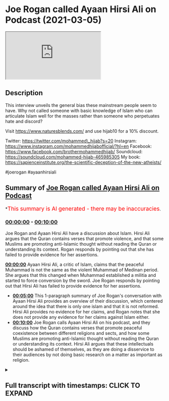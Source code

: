# Joe Rogan called Ayaan Hirsi Ali on Podcast (2021-03-05)

<iframe loading='lazy' src='https://www.youtube.com/embed/4mPc7M3sPPU'></iframe>

## Description

This interview unveils the general bias these mainstream people seem to have. Why not called someone with basic knowledge of Islam who can articulate Islam well for the masses rather than someone who perpetuates hate and discord?

Visit https://www.naturesblends.com/ and use hijab10 for a 10% discount.

Twitter: https://twitter.com/mohammed\_hijab?s=20
Instagram: https://www.instagram.com/mohammedhijabofficial/?hl=en
Facebook: https://www.facebook.com/brothermohammedhijab/
Soundcloud: https://soundcloud.com/mohammed-hijab-465985305
My book: https://sapienceinstitute.org/the-scientific-deception-of-the-new-atheists/

\#joerogan #ayaanhirsiali

## Summary of [Joe Rogan called Ayaan Hirsi Ali on Podcast](https://www.youtube.com/watch?v=4mPc7M3sPPU)

\*<span style="color:red; font-size:125%">This summary is AI generated - there may be inaccuracies</span>.

### [00:00:00](https://www.youtube.com/watch?v=4mPc7M3sPPU\&t=0) - [00:10:00](https://www.youtube.com/watch?v=4mPc7M3sPPU\&t=600)

Joe Rogan and Ayaan Hirsi Ali have a discussion about Islam. Hirsi Ali argues that the Quran contains verses that promote violence, and that some Muslims are promoting anti-Islamic thought without reading the Quran or understanding its context. Rogan responds by pointing out that she has failed to provide evidence for her assertions.

**[00:00:00](https://www.youtube.com/watch?v=4mPc7M3sPPU\&t=0)** Ayaan Hirsi Ali, a critic of Islam, claims that the peaceful Muhammad is not the same as the violent Muhammad of Medinan period. She argues that this changed when Muhammad established a militia and started to force conversion by the sword. Joe Rogan responds by pointing out that Hirsi Ali has failed to provide evidence for her assertions.

*   **[00:05:00](https://www.youtube.com/watch?v=4mPc7M3sPPU\&t=300)** This 1-paragraph summary of Joe Rogan's conversation with Ayaan Hirsi Ali provides an overview of their discussion, which centered around the idea that there is only one islam and that it is not reformed. Hirsi Ali provides no evidence for her claims, and Rogan notes that she does not provide any evidence for her claims against Islam either.
*   **[00:10:00](https://www.youtube.com/watch?v=4mPc7M3sPPU\&t=600)** Joe Rogan calls Ayaan Hirsi Ali on his podcast, and they discuss how the Quran contains verses that promote peaceful coexistence between different religions and sects, and how some Muslims are promoting anti-Islamic thought without reading the Quran or understanding its context. Hirsi Ali argues that these intellectuals should be ashamed of themselves, as they are doing a disservice to their audiences by not doing basic research on a matter as important as religion.

<details><summary><h2>Full transcript with timestamps: CLICK TO EXPAND</h2></summary>

[0:00:00](https://youtu.be/4mPc7M3sPPU?t=0) \[Music]\
[0:00:05](https://youtu.be/4mPc7M3sPPU?t=5) is the hijab 10\
[0:00:07](https://youtu.be/4mPc7M3sPPU?t=7) discount code for 10 percent discount on\
[0:00:09](https://youtu.be/4mPc7M3sPPU?t=9) a wide range of products including\
[0:00:11](https://youtu.be/4mPc7M3sPPU?t=11) premium ethiopian black seed products\
[0:00:13](https://youtu.be/4mPc7M3sPPU?t=13) assalamualaikum warahmatullahi\
[0:00:16](https://youtu.be/4mPc7M3sPPU?t=16) i recently watched a podcast between joe\
[0:00:19](https://youtu.be/4mPc7M3sPPU?t=19) rogan and iron hersey ali\
[0:00:21](https://youtu.be/4mPc7M3sPPU?t=21) she recently also had a podcast with\
[0:00:23](https://youtu.be/4mPc7M3sPPU?t=23) jordan peterson which i responded to\
[0:00:26](https://youtu.be/4mPc7M3sPPU?t=26) in a decisive refutation a cut-throat\
[0:00:28](https://youtu.be/4mPc7M3sPPU?t=28) refutation\
[0:00:29](https://youtu.be/4mPc7M3sPPU?t=29) that you can see in the description box\
[0:00:33](https://youtu.be/4mPc7M3sPPU?t=33) now i don't want to speak in a\
[0:00:35](https://youtu.be/4mPc7M3sPPU?t=35) sesquipedaly and liquacious way\
[0:00:37](https://youtu.be/4mPc7M3sPPU?t=37) i want to be straight to the point and\
[0:00:39](https://youtu.be/4mPc7M3sPPU?t=39) say what i thought was fundamentally\
[0:00:41](https://youtu.be/4mPc7M3sPPU?t=41) flawed with this particular\
[0:00:43](https://youtu.be/4mPc7M3sPPU?t=43) podcast that took place between hersey\
[0:00:46](https://youtu.be/4mPc7M3sPPU?t=46) ali\
[0:00:46](https://youtu.be/4mPc7M3sPPU?t=46) and joel rogan now they spoke about many\
[0:00:50](https://youtu.be/4mPc7M3sPPU?t=50) things and i could spend\
[0:00:51](https://youtu.be/4mPc7M3sPPU?t=51) a good 15 20 or 30 minutes telling you\
[0:00:54](https://youtu.be/4mPc7M3sPPU?t=54) on\
[0:00:54](https://youtu.be/4mPc7M3sPPU?t=54) each occasion where she went wrong and\
[0:00:56](https://youtu.be/4mPc7M3sPPU?t=56) spoke untruths\
[0:00:58](https://youtu.be/4mPc7M3sPPU?t=58) but i'm just going to focus on one thing\
[0:01:00](https://youtu.be/4mPc7M3sPPU?t=60) which is so egregiously a historical\
[0:01:02](https://youtu.be/4mPc7M3sPPU?t=62) that it requires a refutation with\
[0:01:06](https://youtu.be/4mPc7M3sPPU?t=66) the source sources and evidences sexual\
[0:01:08](https://youtu.be/4mPc7M3sPPU?t=68) evidences to prove my point\
[0:01:11](https://youtu.be/4mPc7M3sPPU?t=71) the main argument that she was making\
[0:01:12](https://youtu.be/4mPc7M3sPPU?t=72) was when the prophet became a prophet in\
[0:01:14](https://youtu.be/4mPc7M3sPPU?t=74) her eyes\
[0:01:16](https://youtu.be/4mPc7M3sPPU?t=76) claimed that he was a prophet there were\
[0:01:17](https://youtu.be/4mPc7M3sPPU?t=77) two periods which are well known\
[0:01:19](https://youtu.be/4mPc7M3sPPU?t=79) in the seerah literature and the\
[0:01:21](https://youtu.be/4mPc7M3sPPU?t=81) biography literature as the meccan\
[0:01:23](https://youtu.be/4mPc7M3sPPU?t=83) period and the medinan period\
[0:01:25](https://youtu.be/4mPc7M3sPPU?t=85) the meccan period was a period of time\
[0:01:28](https://youtu.be/4mPc7M3sPPU?t=88) where the prophet and his companions\
[0:01:29](https://youtu.be/4mPc7M3sPPU?t=89) were being boycott\
[0:01:31](https://youtu.be/4mPc7M3sPPU?t=91) boycotted and tortured and you know\
[0:01:33](https://youtu.be/4mPc7M3sPPU?t=93) obviously the\
[0:01:34](https://youtu.be/4mPc7M3sPPU?t=94) the muslims were on the back foot if you\
[0:01:36](https://youtu.be/4mPc7M3sPPU?t=96) want to call it that and being oppressed\
[0:01:38](https://youtu.be/4mPc7M3sPPU?t=98) as minorities\
[0:01:39](https://youtu.be/4mPc7M3sPPU?t=99) so she said this is the version of islam\
[0:01:42](https://youtu.be/4mPc7M3sPPU?t=102) which is not basically terroristic she\
[0:01:44](https://youtu.be/4mPc7M3sPPU?t=104) didn't use those words but\
[0:01:45](https://youtu.be/4mPc7M3sPPU?t=105) that's what she intended because\
[0:01:47](https://youtu.be/4mPc7M3sPPU?t=107) throughout the podcast she was talking\
[0:01:48](https://youtu.be/4mPc7M3sPPU?t=108) about the link between isis and islam\
[0:01:51](https://youtu.be/4mPc7M3sPPU?t=111) and then the prophet went to medina\
[0:01:54](https://youtu.be/4mPc7M3sPPU?t=114) and according to her this is when the\
[0:01:56](https://youtu.be/4mPc7M3sPPU?t=116) violence started to erupt and when\
[0:01:59](https://youtu.be/4mPc7M3sPPU?t=119) islam became a violent religion and the\
[0:02:01](https://youtu.be/4mPc7M3sPPU?t=121) prophet became a violent man\
[0:02:03](https://youtu.be/4mPc7M3sPPU?t=123) now what is it that was so egregious\
[0:02:06](https://youtu.be/4mPc7M3sPPU?t=126) about her\
[0:02:07](https://youtu.be/4mPc7M3sPPU?t=127) categorization compartmentalization\
[0:02:11](https://youtu.be/4mPc7M3sPPU?t=131) and her dichotomous understanding of the\
[0:02:13](https://youtu.be/4mPc7M3sPPU?t=133) seerah literature\
[0:02:15](https://youtu.be/4mPc7M3sPPU?t=135) she went on to say i'll tell you she\
[0:02:17](https://youtu.be/4mPc7M3sPPU?t=137) went on to say\
[0:02:19](https://youtu.be/4mPc7M3sPPU?t=139) that the basically basic posture of the\
[0:02:22](https://youtu.be/4mPc7M3sPPU?t=142) muslim people at that time was to force\
[0:02:24](https://youtu.be/4mPc7M3sPPU?t=144) conversion by the sword\
[0:02:26](https://youtu.be/4mPc7M3sPPU?t=146) either you become muslim or were going\
[0:02:28](https://youtu.be/4mPc7M3sPPU?t=148) to kill you and she said this in many\
[0:02:30](https://youtu.be/4mPc7M3sPPU?t=150) different\
[0:02:30](https://youtu.be/4mPc7M3sPPU?t=150) interviews which i've already refuted\
[0:02:33](https://youtu.be/4mPc7M3sPPU?t=153) but i thought\
[0:02:34](https://youtu.be/4mPc7M3sPPU?t=154) i would give this particular contention\
[0:02:37](https://youtu.be/4mPc7M3sPPU?t=157) it's due before i do so let's see what\
[0:02:39](https://youtu.be/4mPc7M3sPPU?t=159) she has to say\
[0:02:40](https://youtu.be/4mPc7M3sPPU?t=160) and see how joe rogan responds the islam\
[0:02:43](https://youtu.be/4mPc7M3sPPU?t=163) that was founded by the prophet muhammad\
[0:02:45](https://youtu.be/4mPc7M3sPPU?t=165) but then the prophet muhammad had two\
[0:02:48](https://youtu.be/4mPc7M3sPPU?t=168) careers one in mecca and one in medina\
[0:02:51](https://youtu.be/4mPc7M3sPPU?t=171) when he first established the religion\
[0:02:53](https://youtu.be/4mPc7M3sPPU?t=173) in mecca he went\
[0:02:54](https://youtu.be/4mPc7M3sPPU?t=174) around the city asking people to give up\
[0:02:57](https://youtu.be/4mPc7M3sPPU?t=177) their gods and come to his one god\
[0:02:59](https://youtu.be/4mPc7M3sPPU?t=179) and he did it by asking he did it by\
[0:03:02](https://youtu.be/4mPc7M3sPPU?t=182) persuading\
[0:03:03](https://youtu.be/4mPc7M3sPPU?t=183) talking to people and preaching charity\
[0:03:06](https://youtu.be/4mPc7M3sPPU?t=186) and goodness\
[0:03:07](https://youtu.be/4mPc7M3sPPU?t=187) and then 10 years later he moves to\
[0:03:10](https://youtu.be/4mPc7M3sPPU?t=190) medina\
[0:03:12](https://youtu.be/4mPc7M3sPPU?t=192) and he established he establishes a\
[0:03:14](https://youtu.be/4mPc7M3sPPU?t=194) militia\
[0:03:16](https://youtu.be/4mPc7M3sPPU?t=196) and then things change he starts to give\
[0:03:19](https://youtu.be/4mPc7M3sPPU?t=199) people a choice\
[0:03:21](https://youtu.be/4mPc7M3sPPU?t=201) you either come to my one god and you\
[0:03:23](https://youtu.be/4mPc7M3sPPU?t=203) give up your god\
[0:03:24](https://youtu.be/4mPc7M3sPPU?t=204) or you die by the sword and any time\
[0:03:28](https://youtu.be/4mPc7M3sPPU?t=208) from medina\
[0:03:29](https://youtu.be/4mPc7M3sPPU?t=209) the religion becomes incredibly\
[0:03:32](https://youtu.be/4mPc7M3sPPU?t=212) successful\
[0:03:33](https://youtu.be/4mPc7M3sPPU?t=213) and he goes beyond arabia into the rest\
[0:03:36](https://youtu.be/4mPc7M3sPPU?t=216) of the world\
[0:03:37](https://youtu.be/4mPc7M3sPPU?t=217) and so if you're a muslim in the 21st\
[0:03:40](https://youtu.be/4mPc7M3sPPU?t=220) century\
[0:03:40](https://youtu.be/4mPc7M3sPPU?t=220) and there are 1.6 billion muslims in the\
[0:03:44](https://youtu.be/4mPc7M3sPPU?t=224) world\
[0:03:45](https://youtu.be/4mPc7M3sPPU?t=225) if you're a muslim and you say i'm a\
[0:03:47](https://youtu.be/4mPc7M3sPPU?t=227) peace loving muslim\
[0:03:48](https://youtu.be/4mPc7M3sPPU?t=228) i don't want to impose my religion on\
[0:03:50](https://youtu.be/4mPc7M3sPPU?t=230) anyone else you're invoking muhammad in\
[0:03:53](https://youtu.be/4mPc7M3sPPU?t=233) medina\
[0:03:55](https://youtu.be/4mPc7M3sPPU?t=235) if you say well i think\
[0:03:58](https://youtu.be/4mPc7M3sPPU?t=238) jihad means that we must take our\
[0:04:01](https://youtu.be/4mPc7M3sPPU?t=241) religion seriously and convert other\
[0:04:03](https://youtu.be/4mPc7M3sPPU?t=243) people\
[0:04:05](https://youtu.be/4mPc7M3sPPU?t=245) and if they refuse to convert then we'll\
[0:04:07](https://youtu.be/4mPc7M3sPPU?t=247) use violence\
[0:04:08](https://youtu.be/4mPc7M3sPPU?t=248) then you're invoking muhammad in medina\
[0:04:12](https://youtu.be/4mPc7M3sPPU?t=252) you said medina twice you said medina\
[0:04:14](https://youtu.be/4mPc7M3sPPU?t=254) the first time as well\
[0:04:16](https://youtu.be/4mPc7M3sPPU?t=256) okay i'm sorry the fir the peaceful\
[0:04:18](https://youtu.be/4mPc7M3sPPU?t=258) muhammad is not medina\
[0:04:19](https://youtu.be/4mPc7M3sPPU?t=259) it is the peaceful muhammad is mecca\
[0:04:22](https://youtu.be/4mPc7M3sPPU?t=262) so mecca is where he first came out and\
[0:04:25](https://youtu.be/4mPc7M3sPPU?t=265) so if he says\
[0:04:27](https://youtu.be/4mPc7M3sPPU?t=267) if if a muslim today says unto you your\
[0:04:30](https://youtu.be/4mPc7M3sPPU?t=270) religion unto me mine i'm tolerant all\
[0:04:32](https://youtu.be/4mPc7M3sPPU?t=272) of that you are invoking\
[0:04:34](https://youtu.be/4mPc7M3sPPU?t=274) mecca if you're invoking jihad\
[0:04:39](https://youtu.be/4mPc7M3sPPU?t=279) you know the islamic state of iraq and\
[0:04:42](https://youtu.be/4mPc7M3sPPU?t=282) syria\
[0:04:43](https://youtu.be/4mPc7M3sPPU?t=283) isis al-qaeda and some who are\
[0:04:46](https://youtu.be/4mPc7M3sPPU?t=286) sometimes violent but not all the time\
[0:04:49](https://youtu.be/4mPc7M3sPPU?t=289) the muslim brotherhood and other\
[0:04:50](https://youtu.be/4mPc7M3sPPU?t=290) organizations and movements\
[0:04:52](https://youtu.be/4mPc7M3sPPU?t=292) they're invoking muhammad in medina\
[0:04:55](https://youtu.be/4mPc7M3sPPU?t=295) because in medina muhammad made it very\
[0:04:58](https://youtu.be/4mPc7M3sPPU?t=298) clear\
[0:04:59](https://youtu.be/4mPc7M3sPPU?t=299) you spread the religion by word of mouth\
[0:05:03](https://youtu.be/4mPc7M3sPPU?t=303) by example but also\
[0:05:07](https://youtu.be/4mPc7M3sPPU?t=307) by the sword by violence that's medina\
[0:05:10](https://youtu.be/4mPc7M3sPPU?t=310) islam so i think it would be more\
[0:05:12](https://youtu.be/4mPc7M3sPPU?t=312) accurate to say\
[0:05:14](https://youtu.be/4mPc7M3sPPU?t=314) there's just one islam at this point\
[0:05:17](https://youtu.be/4mPc7M3sPPU?t=317) that's unreformed\
[0:05:18](https://youtu.be/4mPc7M3sPPU?t=318) now joe rogan doesn't know anything\
[0:05:20](https://youtu.be/4mPc7M3sPPU?t=320) about islam and\
[0:05:21](https://youtu.be/4mPc7M3sPPU?t=321) just like jordan peterson and many of\
[0:05:23](https://youtu.be/4mPc7M3sPPU?t=323) those individuals they have\
[0:05:25](https://youtu.be/4mPc7M3sPPU?t=325) not spoken to anybody who has trained in\
[0:05:27](https://youtu.be/4mPc7M3sPPU?t=327) the islamic sciences\
[0:05:28](https://youtu.be/4mPc7M3sPPU?t=328) and so they have not educated themselves\
[0:05:30](https://youtu.be/4mPc7M3sPPU?t=330) or even cared to educate themselves\
[0:05:32](https://youtu.be/4mPc7M3sPPU?t=332) about islam as a world religion followed\
[0:05:34](https://youtu.be/4mPc7M3sPPU?t=334) by almost\
[0:05:36](https://youtu.be/4mPc7M3sPPU?t=336) a third of the world's population and so\
[0:05:38](https://youtu.be/4mPc7M3sPPU?t=338) he's nodding along\
[0:05:39](https://youtu.be/4mPc7M3sPPU?t=339) and kind of just taking whatever she has\
[0:05:41](https://youtu.be/4mPc7M3sPPU?t=341) to say on face value as if\
[0:05:43](https://youtu.be/4mPc7M3sPPU?t=343) this ultracrypterian individual isn't\
[0:05:45](https://youtu.be/4mPc7M3sPPU?t=345) some kind of trained\
[0:05:46](https://youtu.be/4mPc7M3sPPU?t=346) theological expert which she is not\
[0:05:49](https://youtu.be/4mPc7M3sPPU?t=349) she does not provide and this is very\
[0:05:51](https://youtu.be/4mPc7M3sPPU?t=351) important as as with her social\
[0:05:54](https://youtu.be/4mPc7M3sPPU?t=354) um kind of science sociological\
[0:05:57](https://youtu.be/4mPc7M3sPPU?t=357) investigations she provides no evidence\
[0:06:00](https://youtu.be/4mPc7M3sPPU?t=360) for any of her claims\
[0:06:02](https://youtu.be/4mPc7M3sPPU?t=362) and this should have been a red flag for\
[0:06:03](https://youtu.be/4mPc7M3sPPU?t=363) joe rogan what's the evidence that\
[0:06:06](https://youtu.be/4mPc7M3sPPU?t=366) there's been this transition and that\
[0:06:08](https://youtu.be/4mPc7M3sPPU?t=368) there's this forced conversion narrative\
[0:06:10](https://youtu.be/4mPc7M3sPPU?t=370) but he didn't do any of that he just\
[0:06:11](https://youtu.be/4mPc7M3sPPU?t=371) took everything which he said on face\
[0:06:12](https://youtu.be/4mPc7M3sPPU?t=372) value\
[0:06:14](https://youtu.be/4mPc7M3sPPU?t=374) what is the evidence against it you may\
[0:06:16](https://youtu.be/4mPc7M3sPPU?t=376) ask well this is the evidence against it\
[0:06:18](https://youtu.be/4mPc7M3sPPU?t=378) it goes to chapter 2 verse 256 of the\
[0:06:21](https://youtu.be/4mPc7M3sPPU?t=381) quran\
[0:06:21](https://youtu.be/4mPc7M3sPPU?t=381) it says there is no compulsion in\
[0:06:25](https://youtu.be/4mPc7M3sPPU?t=385) religion\
[0:06:28](https://youtu.be/4mPc7M3sPPU?t=388) that falsehood has been made clear from\
[0:06:30](https://youtu.be/4mPc7M3sPPU?t=390) true truth has been made clear from\
[0:06:31](https://youtu.be/4mPc7M3sPPU?t=391) falsehood\
[0:06:32](https://youtu.be/4mPc7M3sPPU?t=392) for me\
[0:06:43](https://youtu.be/4mPc7M3sPPU?t=403) then they have held on to the correct\
[0:06:45](https://youtu.be/4mPc7M3sPPU?t=405) type of anchorage\
[0:06:48](https://youtu.be/4mPc7M3sPPU?t=408) which cannot be undone this is the verse\
[0:06:52](https://youtu.be/4mPc7M3sPPU?t=412) which is undoubtedly unequivocally and\
[0:06:56](https://youtu.be/4mPc7M3sPPU?t=416) unambiguously\
[0:06:58](https://youtu.be/4mPc7M3sPPU?t=418) telling us as muslims that we cannot\
[0:07:01](https://youtu.be/4mPc7M3sPPU?t=421) force people to become muslim if they\
[0:07:03](https://youtu.be/4mPc7M3sPPU?t=423) don't want to become muslim\
[0:07:04](https://youtu.be/4mPc7M3sPPU?t=424) and that this is not our effort our\
[0:07:06](https://youtu.be/4mPc7M3sPPU?t=426) objective\
[0:07:08](https://youtu.be/4mPc7M3sPPU?t=428) or our standard or our morality\
[0:07:12](https://youtu.be/4mPc7M3sPPU?t=432) this verse is a general verse\
[0:07:15](https://youtu.be/4mPc7M3sPPU?t=435) and i may add revealed in medina not in\
[0:07:19](https://youtu.be/4mPc7M3sPPU?t=439) mecca\
[0:07:20](https://youtu.be/4mPc7M3sPPU?t=440) which goes completely counter narrative\
[0:07:22](https://youtu.be/4mPc7M3sPPU?t=442) to what this individual said\
[0:07:25](https://youtu.be/4mPc7M3sPPU?t=445) and this verse was revealed at a time\
[0:07:28](https://youtu.be/4mPc7M3sPPU?t=448) where a jewish woman\
[0:07:30](https://youtu.be/4mPc7M3sPPU?t=450) swore that she would raise her child as\
[0:07:32](https://youtu.be/4mPc7M3sPPU?t=452) a jew\
[0:07:33](https://youtu.be/4mPc7M3sPPU?t=453) and people in medina probably muslims\
[0:07:37](https://youtu.be/4mPc7M3sPPU?t=457) who had the child was were worried that\
[0:07:41](https://youtu.be/4mPc7M3sPPU?t=461) these children would be born\
[0:07:43](https://youtu.be/4mPc7M3sPPU?t=463) or raised as jews whilst they were\
[0:07:45](https://youtu.be/4mPc7M3sPPU?t=465) muslims and this is narrated in the\
[0:07:47](https://youtu.be/4mPc7M3sPPU?t=467) authentic traditions of the prophet the\
[0:07:49](https://youtu.be/4mPc7M3sPPU?t=469) prophet said\
[0:07:51](https://youtu.be/4mPc7M3sPPU?t=471) he basically narrated this same\
[0:07:53](https://youtu.be/4mPc7M3sPPU?t=473) sentiment that there is no\
[0:07:54](https://youtu.be/4mPc7M3sPPU?t=474) compulsion here we can't force people\
[0:07:58](https://youtu.be/4mPc7M3sPPU?t=478) to become muslim if they don't want to\
[0:08:01](https://youtu.be/4mPc7M3sPPU?t=481) be muslim\
[0:08:02](https://youtu.be/4mPc7M3sPPU?t=482) and that is certainly not what islam\
[0:08:05](https://youtu.be/4mPc7M3sPPU?t=485) says\
[0:08:06](https://youtu.be/4mPc7M3sPPU?t=486) in medina or in mecca\
[0:08:10](https://youtu.be/4mPc7M3sPPU?t=490) moreover there is a very famous hadith\
[0:08:13](https://youtu.be/4mPc7M3sPPU?t=493) of the prophet\
[0:08:14](https://youtu.be/4mPc7M3sPPU?t=494) where the saw his sword he went to sleep\
[0:08:16](https://youtu.be/4mPc7M3sPPU?t=496) and his sword was on a tree\
[0:08:18](https://youtu.be/4mPc7M3sPPU?t=498) he woke up and a man started holding the\
[0:08:21](https://youtu.be/4mPc7M3sPPU?t=501) sword\
[0:08:22](https://youtu.be/4mPc7M3sPPU?t=502) and he was asking the prophet if he was\
[0:08:24](https://youtu.be/4mPc7M3sPPU?t=504) worried or\
[0:08:25](https://youtu.be/4mPc7M3sPPU?t=505) scared or something like that he said no\
[0:08:26](https://youtu.be/4mPc7M3sPPU?t=506) allah will protect me god will protect\
[0:08:28](https://youtu.be/4mPc7M3sPPU?t=508) me\
[0:08:29](https://youtu.be/4mPc7M3sPPU?t=509) and as he said that the guy's sword fell\
[0:08:31](https://youtu.be/4mPc7M3sPPU?t=511) off and it went into the prophet's hand\
[0:08:33](https://youtu.be/4mPc7M3sPPU?t=513) so now imagine this the prophet is\
[0:08:35](https://youtu.be/4mPc7M3sPPU?t=515) holding the sword\
[0:08:36](https://youtu.be/4mPc7M3sPPU?t=516) and the guy is there he's seen\
[0:08:39](https://youtu.be/4mPc7M3sPPU?t=519) that this miracle if you want to call it\
[0:08:42](https://youtu.be/4mPc7M3sPPU?t=522) that that the sword\
[0:08:43](https://youtu.be/4mPc7M3sPPU?t=523) transferred into the prophet's hand and\
[0:08:46](https://youtu.be/4mPc7M3sPPU?t=526) the hadith goes on to say\
[0:08:49](https://youtu.be/4mPc7M3sPPU?t=529) that the prophet asked him\
[0:08:52](https://youtu.be/4mPc7M3sPPU?t=532) accept me as the messenger etc he said\
[0:08:54](https://youtu.be/4mPc7M3sPPU?t=534) no but i'm not gonna fight you or your\
[0:08:56](https://youtu.be/4mPc7M3sPPU?t=536) people\
[0:08:57](https://youtu.be/4mPc7M3sPPU?t=537) now bear in mind bear in mind the\
[0:08:59](https://youtu.be/4mPc7M3sPPU?t=539) prophet is holding the sword\
[0:09:01](https://youtu.be/4mPc7M3sPPU?t=541) and the man is right in front of him\
[0:09:03](https://youtu.be/4mPc7M3sPPU?t=543) saying i'm not going to accept you as a\
[0:09:05](https://youtu.be/4mPc7M3sPPU?t=545) prophet\
[0:09:06](https://youtu.be/4mPc7M3sPPU?t=546) and i'm not going to be a muslim now if\
[0:09:09](https://youtu.be/4mPc7M3sPPU?t=549) the narrative was true\
[0:09:10](https://youtu.be/4mPc7M3sPPU?t=550) and this was in medina if the narrative\
[0:09:12](https://youtu.be/4mPc7M3sPPU?t=552) was true\
[0:09:13](https://youtu.be/4mPc7M3sPPU?t=553) then the prophet should have chopped his\
[0:09:15](https://youtu.be/4mPc7M3sPPU?t=555) head off and said no well if you don't\
[0:09:16](https://youtu.be/4mPc7M3sPPU?t=556) accept my way i'm going to kill you\
[0:09:18](https://youtu.be/4mPc7M3sPPU?t=558) instead he let him go and that man\
[0:09:21](https://youtu.be/4mPc7M3sPPU?t=561) praised the prophet to his people saying\
[0:09:22](https://youtu.be/4mPc7M3sPPU?t=562) this man is the best person\
[0:09:24](https://youtu.be/4mPc7M3sPPU?t=564) that has ever been sent or something in\
[0:09:26](https://youtu.be/4mPc7M3sPPU?t=566) hyperbole to that extent\
[0:09:29](https://youtu.be/4mPc7M3sPPU?t=569) so that's another evidence and i can\
[0:09:32](https://youtu.be/4mPc7M3sPPU?t=572) continually\
[0:09:34](https://youtu.be/4mPc7M3sPPU?t=574) quote evidences in the medinan period\
[0:09:36](https://youtu.be/4mPc7M3sPPU?t=576) which go completely counter narrative\
[0:09:39](https://youtu.be/4mPc7M3sPPU?t=579) just read chapter 4 verse 90 of the\
[0:09:40](https://youtu.be/4mPc7M3sPPU?t=580) quran\
[0:09:48](https://youtu.be/4mPc7M3sPPU?t=588) has except for the ones you don't fight\
[0:09:52](https://youtu.be/4mPc7M3sPPU?t=592) the ones who\
[0:09:53](https://youtu.be/4mPc7M3sPPU?t=593) come to you and you have a treaty with\
[0:09:56](https://youtu.be/4mPc7M3sPPU?t=596) them\
[0:09:58](https://youtu.be/4mPc7M3sPPU?t=598) okay you have a treaty with them a\
[0:09:59](https://youtu.be/4mPc7M3sPPU?t=599) contract with them or they come with\
[0:10:02](https://youtu.be/4mPc7M3sPPU?t=602) open chests that they don't want to\
[0:10:04](https://youtu.be/4mPc7M3sPPU?t=604) fight you\
[0:10:06](https://youtu.be/4mPc7M3sPPU?t=606) in other words the verse continues\
[0:10:10](https://youtu.be/4mPc7M3sPPU?t=610) you have no way against them in other\
[0:10:11](https://youtu.be/4mPc7M3sPPU?t=611) words there's no reason to fight these\
[0:10:13](https://youtu.be/4mPc7M3sPPU?t=613) individuals\
[0:10:13](https://youtu.be/4mPc7M3sPPU?t=613) the quran is filled with things like\
[0:10:16](https://youtu.be/4mPc7M3sPPU?t=616) this\
[0:10:16](https://youtu.be/4mPc7M3sPPU?t=616) people just have to read the quran and\
[0:10:18](https://youtu.be/4mPc7M3sPPU?t=618) understand it contextually\
[0:10:20](https://youtu.be/4mPc7M3sPPU?t=620) i think what's really going on is that\
[0:10:23](https://youtu.be/4mPc7M3sPPU?t=623) these individuals not even reading the\
[0:10:24](https://youtu.be/4mPc7M3sPPU?t=624) quran\
[0:10:25](https://youtu.be/4mPc7M3sPPU?t=625) joe rogan i doubt he's even read the\
[0:10:27](https://youtu.be/4mPc7M3sPPU?t=627) translations of the meanings of the\
[0:10:28](https://youtu.be/4mPc7M3sPPU?t=628) quran english\
[0:10:29](https://youtu.be/4mPc7M3sPPU?t=629) jordan p is in the same thing and most\
[0:10:31](https://youtu.be/4mPc7M3sPPU?t=631) of the other people\
[0:10:32](https://youtu.be/4mPc7M3sPPU?t=632) which is quite shameful for public\
[0:10:34](https://youtu.be/4mPc7M3sPPU?t=634) intellectuals like that's actually quite\
[0:10:36](https://youtu.be/4mPc7M3sPPU?t=636) embarrassing\
[0:10:37](https://youtu.be/4mPc7M3sPPU?t=637) people that are meant to be public\
[0:10:38](https://youtu.be/4mPc7M3sPPU?t=638) intellectuals in the west and edify\
[0:10:39](https://youtu.be/4mPc7M3sPPU?t=639) their audiences\
[0:10:41](https://youtu.be/4mPc7M3sPPU?t=641) are a not doing like basic background\
[0:10:44](https://youtu.be/4mPc7M3sPPU?t=644) checks on a huge\
[0:10:45](https://youtu.be/4mPc7M3sPPU?t=645) thing as religion and b only calling on\
[0:10:48](https://youtu.be/4mPc7M3sPPU?t=648) to their show\
[0:10:49](https://youtu.be/4mPc7M3sPPU?t=649) those individuals who have unsympathetic\
[0:10:51](https://youtu.be/4mPc7M3sPPU?t=651) views to islam and muslims\
[0:10:54](https://youtu.be/4mPc7M3sPPU?t=654) really they should be ashamed of\
[0:10:55](https://youtu.be/4mPc7M3sPPU?t=655) themselves and this high time the muslim\
[0:10:57](https://youtu.be/4mPc7M3sPPU?t=657) community put pressure on them\
[0:10:59](https://youtu.be/4mPc7M3sPPU?t=659) for doing what they're doing they've\
[0:11:01](https://youtu.be/4mPc7M3sPPU?t=661) created for themselves an echo chamber\
[0:11:03](https://youtu.be/4mPc7M3sPPU?t=663) of anti-islamic thought and they can't\
[0:11:07](https://youtu.be/4mPc7M3sPPU?t=667) for whatever reason come to reason\
[0:11:11](https://youtu.be/4mPc7M3sPPU?t=671) and start thinking about this matter\
[0:11:13](https://youtu.be/4mPc7M3sPPU?t=673) properly\
[0:11:14](https://youtu.be/4mPc7M3sPPU?t=674) and another thing which needs to be\
[0:11:16](https://youtu.be/4mPc7M3sPPU?t=676) mentioned is that when the prophet\
[0:11:17](https://youtu.be/4mPc7M3sPPU?t=677) salallahu when he went to medina he\
[0:11:19](https://youtu.be/4mPc7M3sPPU?t=679) in fact established a constitution and\
[0:11:22](https://youtu.be/4mPc7M3sPPU?t=682) in that constitution he\
[0:11:23](https://youtu.be/4mPc7M3sPPU?t=683) explicitly assured\
[0:11:27](https://youtu.be/4mPc7M3sPPU?t=687) the uh them the the the blood on the\
[0:11:30](https://youtu.be/4mPc7M3sPPU?t=690) life and the protection of the jews\
[0:11:33](https://youtu.be/4mPc7M3sPPU?t=693) and the other unbelievers in the area\
[0:11:34](https://youtu.be/4mPc7M3sPPU?t=694) explicitly and this is mentioned in many\
[0:11:36](https://youtu.be/4mPc7M3sPPU?t=696) uh books and the ways which are referred\
[0:11:39](https://youtu.be/4mPc7M3sPPU?t=699) to as narrations\
[0:11:40](https://youtu.be/4mPc7M3sPPU?t=700) for example she had a zohori in his uh\
[0:11:43](https://youtu.be/4mPc7M3sPPU?t=703) mahazi it's a particular book\
[0:11:44](https://youtu.be/4mPc7M3sPPU?t=704) and a source not only that but people\
[0:11:46](https://youtu.be/4mPc7M3sPPU?t=706) that so someone will say\
[0:11:48](https://youtu.be/4mPc7M3sPPU?t=708) well this is something which is\
[0:11:49](https://youtu.be/4mPc7M3sPPU?t=709) abrogated and is no longer like that\
[0:11:52](https://youtu.be/4mPc7M3sPPU?t=712) but if that is the case then how comes\
[0:11:54](https://youtu.be/4mPc7M3sPPU?t=714) after him the sahaba\
[0:11:56](https://youtu.be/4mPc7M3sPPU?t=716) or the companions for example\
[0:11:59](https://youtu.be/4mPc7M3sPPU?t=719) when he conquered the jerusalem\
[0:12:03](https://youtu.be/4mPc7M3sPPU?t=723) he came in and he told the people that\
[0:12:06](https://youtu.be/4mPc7M3sPPU?t=726) you the same kind of sentiment same kind\
[0:12:07](https://youtu.be/4mPc7M3sPPU?t=727) of thing he said that your churches are\
[0:12:09](https://youtu.be/4mPc7M3sPPU?t=729) protected\
[0:12:10](https://youtu.be/4mPc7M3sPPU?t=730) your lives are protected and if new\
[0:12:12](https://youtu.be/4mPc7M3sPPU?t=732) jersey mentions this and his book\
[0:12:15](https://youtu.be/4mPc7M3sPPU?t=735) and many others mention it we can give\
[0:12:17](https://youtu.be/4mPc7M3sPPU?t=737) you the sources for that\
[0:12:18](https://youtu.be/4mPc7M3sPPU?t=738) at any point in time that you and this\
[0:12:20](https://youtu.be/4mPc7M3sPPU?t=740) is well known and in fact you can even\
[0:12:22](https://youtu.be/4mPc7M3sPPU?t=742) read an orientalist work on it because\
[0:12:24](https://youtu.be/4mPc7M3sPPU?t=744) i'm mentioning islamic sources\
[0:12:25](https://youtu.be/4mPc7M3sPPU?t=745) go and read the preaching of islam by\
[0:12:27](https://youtu.be/4mPc7M3sPPU?t=747) arnold\
[0:12:29](https://youtu.be/4mPc7M3sPPU?t=749) thomas walker arnold he even mentions\
[0:12:31](https://youtu.be/4mPc7M3sPPU?t=751) this point\
[0:12:32](https://youtu.be/4mPc7M3sPPU?t=752) okay so at the end of the day to\
[0:12:35](https://youtu.be/4mPc7M3sPPU?t=755) give people misinformation when the\
[0:12:37](https://youtu.be/4mPc7M3sPPU?t=757) reality of it is\
[0:12:39](https://youtu.be/4mPc7M3sPPU?t=759) in islam there is a type of religious\
[0:12:42](https://youtu.be/4mPc7M3sPPU?t=762) pluralism\
[0:12:43](https://youtu.be/4mPc7M3sPPU?t=763) which is not emphasized or even\
[0:12:44](https://youtu.be/4mPc7M3sPPU?t=764) understood\
[0:12:46](https://youtu.be/4mPc7M3sPPU?t=766) by westerners like jorgen or jordan\
[0:12:49](https://youtu.be/4mPc7M3sPPU?t=769) peterson or\
[0:12:50](https://youtu.be/4mPc7M3sPPU?t=770) ayan who has forged herself into a\
[0:12:53](https://youtu.be/4mPc7M3sPPU?t=773) western discourse\
[0:12:54](https://youtu.be/4mPc7M3sPPU?t=774) there is and in fact we have narrations\
[0:12:57](https://youtu.be/4mPc7M3sPPU?t=777) talking about\
[0:12:58](https://youtu.be/4mPc7M3sPPU?t=778) jews and christians having their own\
[0:13:00](https://youtu.be/4mPc7M3sPPU?t=780) spaces to pray in not only that but to\
[0:13:03](https://youtu.be/4mPc7M3sPPU?t=783) rule with their own laws\
[0:13:06](https://youtu.be/4mPc7M3sPPU?t=786) with their own religious laws within the\
[0:13:09](https://youtu.be/4mPc7M3sPPU?t=789) islamic polity\
[0:13:11](https://youtu.be/4mPc7M3sPPU?t=791) what's where is the narrative of we're\
[0:13:14](https://youtu.be/4mPc7M3sPPU?t=794) going to kill you\
[0:13:15](https://youtu.be/4mPc7M3sPPU?t=795) and we're going to convert you by force\
[0:13:18](https://youtu.be/4mPc7M3sPPU?t=798) when they went into egypt\
[0:13:20](https://youtu.be/4mPc7M3sPPU?t=800) they left the cops as they were and\
[0:13:22](https://youtu.be/4mPc7M3sPPU?t=802) that's why we have a healthy\
[0:13:24](https://youtu.be/4mPc7M3sPPU?t=804) maybe 15 million copts in egypt\
[0:13:27](https://youtu.be/4mPc7M3sPPU?t=807) not converted into islam as as is\
[0:13:30](https://youtu.be/4mPc7M3sPPU?t=810) presupposed there are too many evidences\
[0:13:33](https://youtu.be/4mPc7M3sPPU?t=813) historical and otherwise\
[0:13:35](https://youtu.be/4mPc7M3sPPU?t=815) to maintain this false claim that\
[0:13:38](https://youtu.be/4mPc7M3sPPU?t=818) people were being forced to become\
[0:13:41](https://youtu.be/4mPc7M3sPPU?t=821) muslims\
[0:13:42](https://youtu.be/4mPc7M3sPPU?t=822) i invite you to joe rogan and all of\
[0:13:46](https://youtu.be/4mPc7M3sPPU?t=826) these\
[0:13:46](https://youtu.be/4mPc7M3sPPU?t=826) jordan peterson and all of those i\
[0:13:49](https://youtu.be/4mPc7M3sPPU?t=829) invite you to just\
[0:13:50](https://youtu.be/4mPc7M3sPPU?t=830) read the books yourself educate\
[0:13:53](https://youtu.be/4mPc7M3sPPU?t=833) yourselves of what you respect\
[0:13:55](https://youtu.be/4mPc7M3sPPU?t=835) don't live in ignorance of something so\
[0:13:57](https://youtu.be/4mPc7M3sPPU?t=837) important to people's lives\
[0:13:59](https://youtu.be/4mPc7M3sPPU?t=839) you recommend books on your websites and\
[0:14:02](https://youtu.be/4mPc7M3sPPU?t=842) you\
[0:14:03](https://youtu.be/4mPc7M3sPPU?t=843) speak to intellectuals all day and you\
[0:14:05](https://youtu.be/4mPc7M3sPPU?t=845) haven't even read one of the\
[0:14:06](https://youtu.be/4mPc7M3sPPU?t=846) actually probably the most read\
[0:14:08](https://youtu.be/4mPc7M3sPPU?t=848) memorized book on the face of the earth\
[0:14:10](https://youtu.be/4mPc7M3sPPU?t=850) which is the quran\
[0:14:11](https://youtu.be/4mPc7M3sPPU?t=851) i say this is a this is the problem of\
[0:14:13](https://youtu.be/4mPc7M3sPPU?t=853) ignorance\
[0:14:14](https://youtu.be/4mPc7M3sPPU?t=854) and something has to change but if you\
[0:14:16](https://youtu.be/4mPc7M3sPPU?t=856) want to continue you can\
[0:14:18](https://youtu.be/4mPc7M3sPPU?t=858) we will be here if you need us\
[0:14:33](https://youtu.be/4mPc7M3sPPU?t=873) you

</details>
